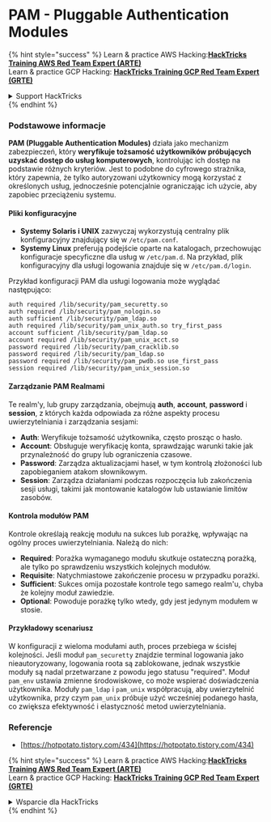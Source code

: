 # PAM - Pluggable Authentication Modules

{% hint style="success" %}
Learn & practice AWS Hacking:<img src="/.gitbook/assets/arte.png" alt="" data-size="line">[**HackTricks Training AWS Red Team Expert (ARTE)**](https://training.hacktricks.xyz/courses/arte)<img src="/.gitbook/assets/arte.png" alt="" data-size="line">\
Learn & practice GCP Hacking: <img src="/.gitbook/assets/grte.png" alt="" data-size="line">[**HackTricks Training GCP Red Team Expert (GRTE)**<img src="/.gitbook/assets/grte.png" alt="" data-size="line">](https://training.hacktricks.xyz/courses/grte)

<details>

<summary>Support HackTricks</summary>

* Check the [**subscription plans**](https://github.com/sponsors/carlospolop)!
* **Join the** 💬 [**Discord group**](https://discord.gg/hRep4RUj7f) or the [**telegram group**](https://t.me/peass) or **follow** us on **Twitter** 🐦 [**@hacktricks\_live**](https://twitter.com/hacktricks\_live)**.**
* **Share hacking tricks by submitting PRs to the** [**HackTricks**](https://github.com/carlospolop/hacktricks) and [**HackTricks Cloud**](https://github.com/carlospolop/hacktricks-cloud) github repos.

</details>
{% endhint %}


### Podstawowe informacje

**PAM (Pluggable Authentication Modules)** działa jako mechanizm zabezpieczeń, który **weryfikuje tożsamość użytkowników próbujących uzyskać dostęp do usług komputerowych**, kontrolując ich dostęp na podstawie różnych kryteriów. Jest to podobne do cyfrowego strażnika, który zapewnia, że tylko autoryzowani użytkownicy mogą korzystać z określonych usług, jednocześnie potencjalnie ograniczając ich użycie, aby zapobiec przeciążeniu systemu.

#### Pliki konfiguracyjne

* **Systemy Solaris i UNIX** zazwyczaj wykorzystują centralny plik konfiguracyjny znajdujący się w `/etc/pam.conf`.
* **Systemy Linux** preferują podejście oparte na katalogach, przechowując konfiguracje specyficzne dla usług w `/etc/pam.d`. Na przykład, plik konfiguracyjny dla usługi logowania znajduje się w `/etc/pam.d/login`.

Przykład konfiguracji PAM dla usługi logowania może wyglądać następująco:
```
auth required /lib/security/pam_securetty.so
auth required /lib/security/pam_nologin.so
auth sufficient /lib/security/pam_ldap.so
auth required /lib/security/pam_unix_auth.so try_first_pass
account sufficient /lib/security/pam_ldap.so
account required /lib/security/pam_unix_acct.so
password required /lib/security/pam_cracklib.so
password required /lib/security/pam_ldap.so
password required /lib/security/pam_pwdb.so use_first_pass
session required /lib/security/pam_unix_session.so
```
#### **Zarządzanie PAM Realmami**

Te realm'y, lub grupy zarządzania, obejmują **auth**, **account**, **password** i **session**, z których każda odpowiada za różne aspekty procesu uwierzytelniania i zarządzania sesjami:

* **Auth**: Weryfikuje tożsamość użytkownika, często prosząc o hasło.
* **Account**: Obsługuje weryfikację konta, sprawdzając warunki takie jak przynależność do grupy lub ograniczenia czasowe.
* **Password**: Zarządza aktualizacjami haseł, w tym kontrolą złożoności lub zapobieganiem atakom słownikowym.
* **Session**: Zarządza działaniami podczas rozpoczęcia lub zakończenia sesji usługi, takimi jak montowanie katalogów lub ustawianie limitów zasobów.

#### **Kontrola modułów PAM**

Kontrole określają reakcję modułu na sukces lub porażkę, wpływając na ogólny proces uwierzytelniania. Należą do nich:

* **Required**: Porażka wymaganego modułu skutkuje ostateczną porażką, ale tylko po sprawdzeniu wszystkich kolejnych modułów.
* **Requisite**: Natychmiastowe zakończenie procesu w przypadku porażki.
* **Sufficient**: Sukces omija pozostałe kontrole tego samego realm'u, chyba że kolejny moduł zawiedzie.
* **Optional**: Powoduje porażkę tylko wtedy, gdy jest jedynym modułem w stosie.

#### Przykładowy scenariusz

W konfiguracji z wieloma modułami auth, proces przebiega w ścisłej kolejności. Jeśli moduł `pam_securetty` znajdzie terminal logowania jako nieautoryzowany, logowania roota są zablokowane, jednak wszystkie moduły są nadal przetwarzane z powodu jego statusu "required". Moduł `pam_env` ustawia zmienne środowiskowe, co może wspierać doświadczenia użytkownika. Moduły `pam_ldap` i `pam_unix` współpracują, aby uwierzytelnić użytkownika, przy czym `pam_unix` próbuje użyć wcześniej podanego hasła, co zwiększa efektywność i elastyczność metod uwierzytelniania.

### Referencje

* [https://hotpotato.tistory.com/434](https://hotpotato.tistory.com/434)


{% hint style="success" %}
Learn & practice AWS Hacking:<img src="/.gitbook/assets/arte.png" alt="" data-size="line">[**HackTricks Training AWS Red Team Expert (ARTE)**](https://training.hacktricks.xyz/courses/arte)<img src="/.gitbook/assets/arte.png" alt="" data-size="line">\
Learn & practice GCP Hacking: <img src="/.gitbook/assets/grte.png" alt="" data-size="line">[**HackTricks Training GCP Red Team Expert (GRTE)**<img src="/.gitbook/assets/grte.png" alt="" data-size="line">](https://training.hacktricks.xyz/courses/grte)

<details>

<summary>Wsparcie dla HackTricks</summary>

* Sprawdź [**plany subskrypcyjne**](https://github.com/sponsors/carlospolop)!
* **Dołącz do** 💬 [**grupy Discord**](https://discord.gg/hRep4RUj7f) lub [**grupy telegram**](https://t.me/peass) lub **śledź** nas na **Twitterze** 🐦 [**@hacktricks\_live**](https://twitter.com/hacktricks\_live)**.**
* **Dziel się trikami hackingowymi, przesyłając PR-y do** [**HackTricks**](https://github.com/carlospolop/hacktricks) i [**HackTricks Cloud**](https://github.com/carlospolop/hacktricks-cloud) repozytoriów github.

</details>
{% endhint %}
